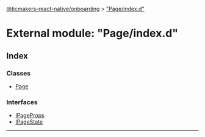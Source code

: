 [@ticmakers-react-native/onboarding](../README.md) > ["Page/index.d"](../modules/_page_index_d_.md)

# External module: "Page/index.d"

## Index

### Classes

* [Page](../classes/_page_index_d_.page.md)

### Interfaces

* [IPageProps](../interfaces/_page_index_d_.ipageprops.md)
* [IPageState](../interfaces/_page_index_d_.ipagestate.md)

---

